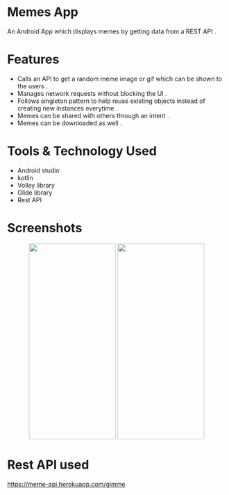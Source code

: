 # Memes App

An Android App which displays memes by getting data from a REST API .

# Features

- Calls an API to get a random meme image or gif which can be shown to the users .
- Manages network requests without blocking the UI .
- Follows singleton pattern to help reuse existing objects instead of creating new instances everytime .
- Memes can be shared with others through an intent .
- Memes can be downloaded as well .

# Tools & Technology Used

- Android studio
- kotlin
- Volley library
- Glide library 
- Rest API

# Screenshots

<p align="center">
  <img src="https://user-images.githubusercontent.com/76201176/118447366-50ebfc00-b70e-11eb-821e-8fb17a45a60c.jpeg" width = "200" height = "450">
  <img src="https://user-images.githubusercontent.com/76201176/118447472-6fea8e00-b70e-11eb-960f-ce4d1d95fb68.jpeg" width = "200" height = "450">
</p>

# Rest API used 

https://meme-api.herokuapp.com/gimme
